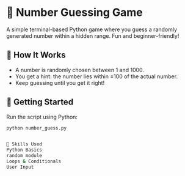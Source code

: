 # 🎯 Number Guessing Game

A simple terminal-based Python game where you guess a randomly generated number within a hidden range. Fun and beginner-friendly!

## 🔧 How It Works
- A number is randomly chosen between 1 and 1000.
- You get a hint: the number lies within ±100 of the actual number.
- Keep guessing until you get it right!

## 🚀 Getting Started
Run the script using Python:

```bash
python number_guess.py


🧠 Skills Used
Python Basics
random module
Loops & Conditionals
User Input

